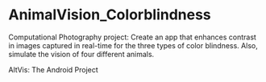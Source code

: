 # AnimalVision_Colorblindness
Computational Photography project: Create an app that enhances contrast in images captured in real-time for the three types of color blindness. Also, simulate the vision of four different animals.


AltVis: The Android Project


